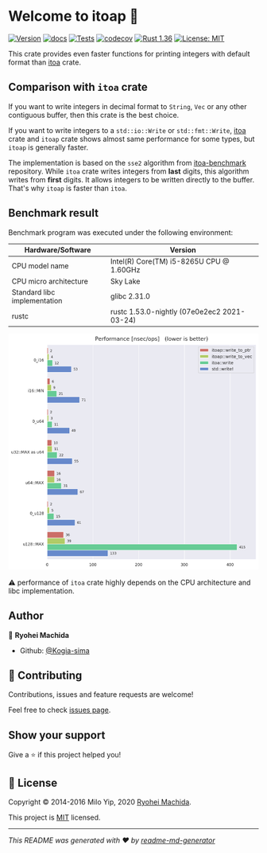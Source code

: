 # Welcome to itoap 👋

[![Version](https://img.shields.io/crates/v/itoap)](https://crates.io/crates/itoap)
[![docs](https://docs.rs/itoap/badge.svg)](https://docs.rs/itoap)
[![Tests](https://github.com/Kogia-sima/itoap/workflows/Tests/badge.svg)](https://github.com/Kogia-sima/itoap/actions)
[![codecov](https://codecov.io/gh/Kogia-sima/itoap/branch/master/graph/badge.svg?token=76KRG3QI6U)](https://codecov.io/gh/Kogia-sima/itoap)
[![Rust 1.36](https://img.shields.io/badge/rust-1.36+-lightgray.svg)](https://blog.rust-lang.org/2019/07/04/Rust-1.36.0.html)
[![License: MIT](https://img.shields.io/badge/License-MIT-yellow.svg)](https://github.com/Kogia-sima/itoap/blob/master/LICENSE)

This crate provides even faster functions for printing integers with default format
than [itoa](https://crates.io/crates/itoa) crate.

## Comparison with `itoa` crate

If you want to write integers in decimal format to `String`, `Vec` or any other
contiguous buffer, then this crate is the best choice.

If you want to write integers to a `std::io::Write` or `std::fmt::Write`, 
[itoa](https://github.com/dtolnay/itoa) crate and `itoap` crate shows almost same
performance for some types, but `itoap` is generally faster.

The implementation is based on the `sse2` algorithm from
[itoa-benchmark](https://github.com/miloyip/itoa-benchmark) repository.
While `itoa` crate writes integers from **last** digits, this algorithm writes
from **first** digits. It allows integers to be written directly to the buffer.
That's why `itoap` is faster than `itoa`.

## Benchmark result

Benchmark program was executed under the following environment:


|Hardware/Software|Version|
|--|--|
|CPU model name|Intel(R) Core(TM) i5-8265U CPU @ 1.60GHz|
|CPU micro architecture|Sky Lake|
|Standard libc implementation|glibc 2.31.0|
|rustc|rustc 1.53.0-nightly (07e0e2ec2 2021-03-24)|

![Benchmark result](./bench.png)

:warning: performance of `itoa` crate highly depends on the CPU architecture and libc implementation.

## Author

👤 **Ryohei Machida**

* Github: [@Kogia-sima](https://github.com/Kogia-sima)

## 🤝 Contributing

Contributions, issues and feature requests are welcome!

Feel free to check [issues page](https://github.com/Kogia-sima/itoap/issues). 

## Show your support

Give a ⭐️ if this project helped you!

## 📝 License

Copyright © 2014-2016 Milo Yip, 2020 [Ryohei Machida](https://github.com/Kogia-sima).

This project is [MIT](https://github.com/Kogia-sima/itoap/blob/master/LICENSE) licensed.

***
_This README was generated with ❤️ by [readme-md-generator](https://github.com/kefranabg/readme-md-generator)_
